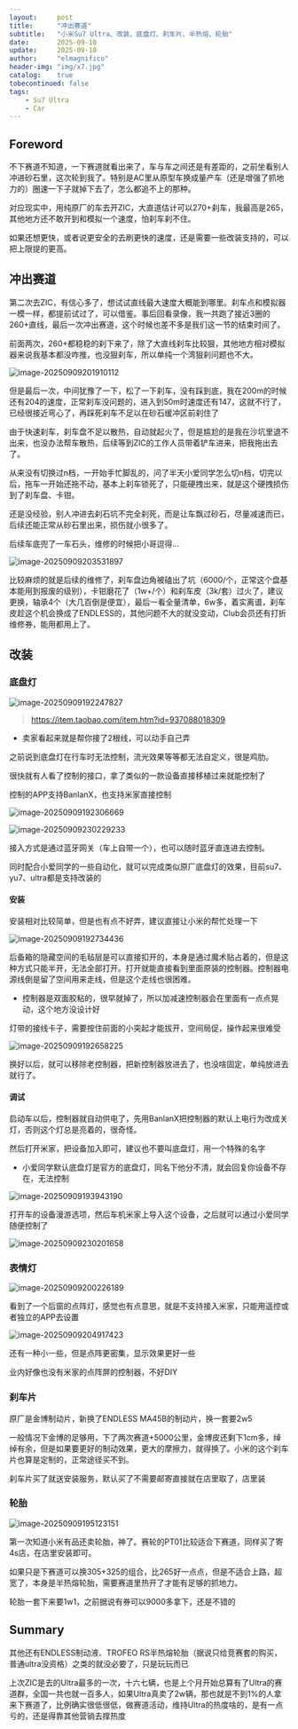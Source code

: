 ```yaml
---
layout:     post
title:      "冲出赛道"
subtitle:   "小米Su7 Ultra、改装、底盘灯、刹车片、半热熔、轮胎"
date:       2025-09-10
update:     2025-09-10
author:     "elmagnifico"
header-img: "img/x7.jpg"
catalog:    true
tobecontinued: false
tags:
    - Su7 Ultra
    - Car
---
```


## Foreword

不下赛道不知道，一下赛道就看出来了，车与车之间还是有差距的，之前坐看别人冲进砂石里，这次轮到我了。特别是AC里从原型车换成量产车（还是增强了抓地力的）圈速一下子就掉下去了，怎么都追不上的那种。

对应现实中，用纯原厂的车去开ZIC，大直道估计可以270+刹车，我最高是265，其他地方还不敢开到和模拟一个速度，怕刹车刹不住。

如果还想更快，或者说更安全的去刷更快的速度，还是需要一些改装支持的，可以把上限提的更高。



## 冲出赛道

第二次去ZIC，有信心多了，想试试直线最大速度大概能到哪里。刹车点和模拟器一模一样，都提前试过了，可以借鉴。事后回看录像，我一共跑了接近3圈的260+直线，最后一次冲出赛道，这个时候也差不多是我们这一节的结束时间了。

前面两次，260+都稳稳的刹下来了，除了大直线刹车比较狠，其他地方相对模拟器来说我基本都没咋推，也没狠刹车，所以单纯一个湾狠刹问题也不大。

![image-20250909201910112](https://img.elmagnifico.tech/static/upload/elmagnifico/20250909201910295.png)

但是最后一次，中间犹豫了一下，松了一下刹车，没有踩到底，我在200m的时候还有204的速度，正常刹车没问题的，进入到50m时速度还有147，这就不行了，已经很接近弯心了，再踩死刹车不足以在砂石缓冲区前刹住了

由于快速刹车，刹车盘不足以散热，自动就起火了，但是尴尬的是我在沙坑里退不出来，也没办法帮车散热，后续等到ZIC的工作人员带着铲车进来，把我拖出去了。

从来没有切换过n档，一开始手忙脚乱的，问了半天小爱同学怎么切n档，切完以后，拖车一开始还拖不动，基本上刹车锁死了，只能硬拽出来，就是这个硬拽损伤到了刹车盘、卡钳。

还是没经验，别人冲进去刹石坑不完全刹死，而是让车飘过砂石，尽量减速而已，后续还能正常从砂石里出来，损伤就小很多了。

后续车底兜了一车石头，维修的时候把小哥逗得...

![image-20250909203531897](https://img.elmagnifico.tech/static/upload/elmagnifico/20250909203531991.png)

比较麻烦的就是后续的维修了，刹车盘边角被磕出了坑（6000/个，正常这个盘基本能用到报废的级别），卡钳磨花了（1w+/个）和刹车皮（3k/套）过火了，建议更换，轴承4个（大几百倒是便宜），最后一看全量清单，6w多，着实离谱，刹车皮趁这个机会换成了ENDLESS的，其他问题不大的就没变动，Club会员还有打折维修券，能用都用上了。



## 改装

### 底盘灯

![image-20250909192247827](https://img.elmagnifico.tech/static/upload/elmagnifico/20250909192254894.png)

> https://item.taobao.com/item.htm?id=937088018309

- 卖家看起来就是帮你接了2根线，可以动手自己弄

之前说到底盘灯在行车时无法控制，流光效果等等都无法自定义，很是鸡肋。

很快就有人看了控制的接口，拿了类似的一款设备直接移植过来就能控制了

控制的APP支持BanlanX，也支持米家直接控制

![image-20250909192306669](https://img.elmagnifico.tech/static/upload/elmagnifico/20250909192306699.png)

![image-20250909230229233](https://img.elmagnifico.tech/static/upload/elmagnifico/202509092302276.png)

接入方式是通过蓝牙网关（车上自带一个），也可以随时蓝牙直连进去控制。

同时配合小爱同学的一些自动化，就可以完成类似原厂底盘灯的效果，目前su7、yu7、ultra都是支持改装的

#### 安装

安装相对比较简单，但是也有点不好弄，建议直接让小米的帮忙处理一下

![image-20250909192734436](https://img.elmagnifico.tech/static/upload/elmagnifico/20250909192734512.png)

后备箱的隐藏空间的毛毡层是可以直接扣开的，本身是通过魔术贴占着的，但是这种方式只能半开，无法全部打开。打开就能直接看到里面原装的控制器。控制器电源线倒是留了空间用来走线，但是这个走线也很困难。

- 控制器是双面胶粘的，很早就掉了，所以加减速控制器会在里面有一点点晃动，这个地方没设计好

灯带的接线卡子，需要按住前面的小突起才能拔开，空间局促，操作起来很难受

![image-20250909192658225](https://img.elmagnifico.tech/static/upload/elmagnifico/20250909192658319.png)

换好以后，就可以移除老控制器，把新控制器放进去了，也没啥固定，单纯放进去就行了。



#### 调试

启动车以后，控制器就自动供电了，先用BanlanX把控制器的默认上电行为改成关灯，否则这个灯总是亮着的，很奇怪。

然后打开米家，把设备加入即可，建议也不要叫底盘灯，用一个特殊的名字

- 小爱同学默认底盘灯是官方的底盘灯，同名下他分不清，就会回复你设备不存在，无法控制

![image-20250909193943190](https://img.elmagnifico.tech/static/upload/elmagnifico/20250909193943264.png)

打开车的设备漫游选项，然后车机米家上导入这个设备，之后就可以通过小爱同学随便控制了

![image-20250909230201658](https://img.elmagnifico.tech/static/upload/elmagnifico/202509092302764.png)

### 表情灯

![image-20250909200226189](https://img.elmagnifico.tech/static/upload/elmagnifico/20250909200226247.png)

看到了一个后窗的点阵灯，感觉也有点意思，就是不支持接入米家，只能用遥控或者独立的APP去设置

![image-20250909204917423](https://img.elmagnifico.tech/static/upload/elmagnifico/20250909204917485.png)

还有一种小一些，但是点阵更密集，显示效果更好一些

业内好像也没有米家的点阵屏的控制器，不好DIY



### 刹车片

原厂是金博制动片，新换了ENDLESS MA45B的制动片，换一套要2w5

一般情况下金博的足够用，下了两次赛道+5000公里，金博皮还剩下1cm多，绰绰有余，但是如果要更好的制动效果，更大的摩擦力，就得换了。小米的这个刹车片也算是定制的，正常途径买不到。

刹车片买了就送安装服务，默认买了不需要邮寄直接就在店里取了，店里装



### 轮胎

![image-20250909195123151](https://img.elmagnifico.tech/static/upload/elmagnifico/20250909195123207.png)

第一次知道小米有品还卖轮胎，神了。赛轮的PT01比较适合下赛道，同样买了寄4s店，在店里安装即可。

如果只是下赛道可以换305+325的组合，比265好一点点，但是不适合上路，超宽了，本身是半热熔轮胎，需要赛道里热开了才能有足够的抓地力。

轮胎一套下来要1w1，之前据说有券可以9000多拿下，还是不错的



## Summary

其他还有ENDLESS制动液、TROFEO RS半热熔轮胎（据说只给竞赛套的购买，普通ultra没资格）之类的就没必要了，只是玩玩而已

上次ZIC是去的Ultra最多的一次，十六七辆，也是上个月开始总算有了Ultra的赛道群，全国一共也就一百多人，如果Ultra真卖了2w辆，那也就是不到1%的人拿来下赛道了，比例确实很低很低，做赛道活动，维持Ultra的热度啥的，是有一点亏的，还是得靠其他营销去撑热度
